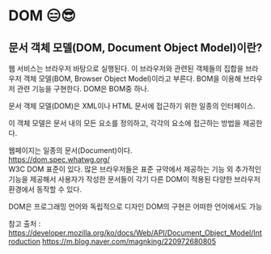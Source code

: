 # DOM 😑😎

## 문서 객체 모델(DOM, Document Object Model)이란?

웹 서비스는 브라우저 바탕으로 실행된다.
이 브라우저와 관련된 객체들의 집합을 브라우저 객체 모델(BOM, Browser Object Model)이라고 부른다. 
BOM을 이용해 브라우저 관련 기능을 구현한다.
DOM은 BOM중 하나.

문서 객체 모델(DOM)은 XML이나 HTML 문서에 접근하기 위한 일종의 인터페이스.

이 객체 모델은 문서 내의 모든 요소를 정의하고, 각각의 요소에 접근하는 방법을 제공한다.

웹페이지는 일종의 문서(Document)이다.  
https://dom.spec.whatwg.org/  
W3C DOM 표준이 있다.
많은 브라우저들은 표준 규약에서 제공하는 기능 외 추가적인 기능을 제공해서 사용자가 작성한 문서들이 각기 다른 DOM이 적용된 다양한 브라우저 환경에서 동작할 수 있다.

DOM은 프로그래밍 언어와 독립적으로 디자인
DOM의 구현은 어떠한 언어에서도 가능



참고 출처 :  
https://developer.mozilla.org/ko/docs/Web/API/Document_Object_Model/Introduction
https://m.blog.naver.com/magnking/220972680805
